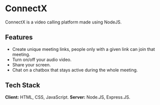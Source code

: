 # ConnectX 

ConnectX is a video calling platform made using NodeJS. 

## Features

- Create unique meeting links, people only with a given link can join that meeting.
- Turn on/off your audio video.
- Share your screen.
- Chat on a chatbox that stays active during the whole meeting.
  
## Tech Stack

**Client:** HTML, CSS, JavaScript. 
**Server:** Node.JS, Express.JS.


